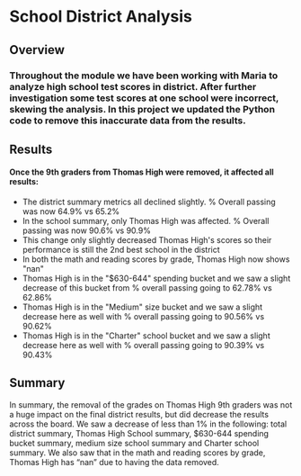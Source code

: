 # School District Analysis

## Overview

### Throughout the module we have been working with Maria to analyze high school test scores in district. After further investigation some test scores at one school were incorrect, skewing the analysis. In this project we updated the Python code to remove this inaccurate data from the results. 


## Results 
#### Once the 9th graders from Thomas High were removed, it affected all results: 
* The district summary metrics all declined slightly. % Overall passing was now 64.9% vs 65.2%
* In the school summary, only Thomas High was affected. % Overall passing was now 90.6% vs 90.9%
* This change only slightly decreased Thomas High's scores so their performance is still the 2nd best school in the district
* In both the math and reading scores by grade, Thomas High now shows "nan"
* Thomas High is in the "$630-644" spending bucket and we saw a slight decrease of this bucket from % overall passing going to 62.78% vs 62.86%
* Thomas High is in the "Medium" size bucket and we saw a slight decrease here as well with % overall passing going to 90.56% vs 90.62%
* Thomas High is in the "Charter" school bucket and we saw a slight decrease here as well with % overall passing going to 90.39% vs 90.43%

## Summary 

In summary, the removal of the grades on Thomas High 9th graders was not a huge impact on the final district results, but did decrease the results across the board. We saw a decrease of less than 1% in the following: total district summary, Thomas High School summary, $630-644 spending bucket summary, medium size school summary and Charter school summary. We also saw that in the math and reading scores by grade, Thomas High has “nan” due to having the data removed. 